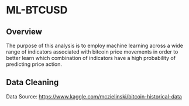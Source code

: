 # ML-BTCUSD

## Overview
The purpose of this analysis is to employ machine learning across a wide range of indicators associated with bitcoin price movements in order to better learn which combination of indicators have a high probability of predicting price action.

## Data Cleaning


Data Source:
https://www.kaggle.com/mczielinski/bitcoin-historical-data
